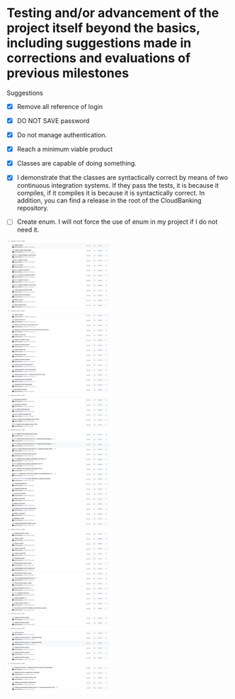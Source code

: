 # Testing and/or advancement of the project itself beyond the basics, including suggestions made in corrections and evaluations of previous milestones

Suggestions
- [x] Remove all reference of login
- [x] DO NOT SAVE password 
- [x] Do not manage authentication. 
- [x] Reach a minimum viable product
- [x] Classes are capable of doing something.
- [x] I demonstrate that the classes are syntactically correct by means of two continuous integration systems. If they pass the tests, it is because it compiles, if it compiles it is because it is syntactically correct. In addition, you can find a release in the root of the CloudBanking repository.
- [ ] Create enum. I will not force the use of enum in my project if I do not need it. 



![Work Story](docs/img/2/work.png)